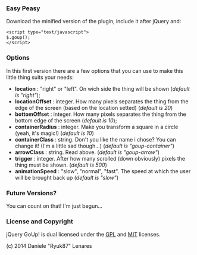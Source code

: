 ### Easy Peasy
Download the minified version of the plugin, include it after jQuery and:
```
<script type="text/javascript">
$.goup();
</script>
```

### Options
In this first version there are a few options that you can use to make this little thing suits your needs:

* **location** : "right" or "left". On wich side the thing will be shown (_default is "right"_);
* **locationOffset** : integer. How many pixels separates the thing from the edge of the screen (based on the location setted) (_default is 20_)
* **bottomOffset** : integer. How many pixels separates the thing from the bottom edge of the screen (_default is 10_);
* **containerRadius** : integer. Make you transform a square in a circle (yeah, it's magic!) (_default is 10_)
* **containerClass** : string. Don't you like the name i chose? You can change it! (I'm a little sad though...) (_default is "goup-container"_)
* **arrowClass** : string. Read above. (_default is "goup-arrow"_)
* **trigger** : integer. After how many scrolled (down obviously) pixels the thing must be shown. (_default is 500_)
* **animationSpeed** : "slow", "normal", "fast". The speed at which the user will be brought back up (_default is "slow"_)

### Future Versions?
You can count on that! I'm just begun...

### License and Copyright
jQuery GoUp! is dual licensed under the [GPL](http://www.gnu.org/licenses/gpl.html) and [MIT](http://www.opensource.org/licenses/mit-license.php) licenses.

(c) 2014 Daniele "Ryuk87" Lenares
